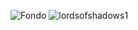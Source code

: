 ![Fondo](https://github.com/user-attachments/assets/6d9e3fa7-f6e5-4d42-9bb7-4e2ccf0861d0)
![lordsofshadows1](https://github.com/user-attachments/assets/2ae093b2-f97a-4624-be73-69d2e82f83c4)
